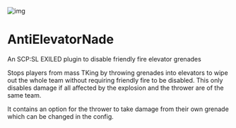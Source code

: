 ![img](https://img.shields.io/github/downloads/TemmieGamerGuy/AntiElevatorNade/total.svg)
# AntiElevatorNade
 An SCP:SL EXILED plugin to disable friendly fire elevator grenades
 
 Stops players from mass TKing by throwing grenades into elevators to wipe out the whole team without requiring friendly fire to be disabled.
 This only disables damage if all affected by the explosion and the thrower are of the same team.
 
 It contains an option for the thrower to take damage from their own grenade which can be changed in the config.
